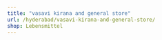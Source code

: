 ```yaml
---
title: "vasavi kirana and general store"
url: /hyderabad/vasavi-kirana-and-general-store/
shop: Lebensmittel
---
```

